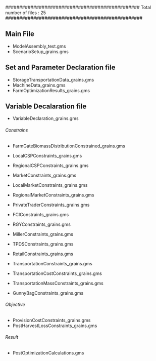 ################################################
Total number of files : 25
#################################################

## Main File
+ ModelAssembly_test.gms
+ ScenarioSetup_grains.gms

## Set and Parameter Declaration file
+ StorageTransportationData_grains.gms
+ MachineData_grains.gms
+ FarmOptimizationResults_grains.gms

## Variable Decalaration file
+ VariableDeclaration_grains.gms

###### Constrains

+ FarmGateBiomassDistributionConstrained_grains.gms

+ LocalCSPConstraints_grains.gms
+ RegionalCSPConstraints_grains.gms

+ MarketConstraints_grains.gms
+ LocalMarketConstraints_grains.gms
+ RegionalMarketConstraints_grains.gms
+ PrivateTraderConstraints_grains.gms

+ FCIConstraints_grains.gms
+ RGYConstraints_grains.gms

+ MillerConstraints_grains.gms

+ TPDSConstraints_grains.gms
+ RetailConstraints_grains.gms

+ TransportationConstraints_grains.gms
+ TransportationCostConstraints_grains.gms
+ TransportationMassConstraints_grains.gms

+ GunnyBagConstraints_grains.gms

###### Objective

+ ProvisionCostConstraints_grains.gms
+ PostHarvestLossConstraints_grains.gms


###### Result

+ PostOptimizationCalculations.gms

